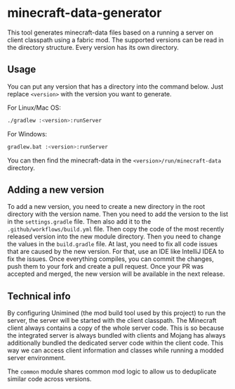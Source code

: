 # minecraft-data-generator

This tool generates minecraft-data files based on a running a server on client classpath using a fabric mod.
The supported versions can be read in the directory structure.
Every version has its own directory.

## Usage

You can put any version that has a directory into the command below.
Just replace `<version>` with the version you want to generate.

For Linux/Mac OS:

```bash
./gradlew :<version>:runServer
```

For Windows:

```bash
gradlew.bat :<version>:runServer
```

You can then find the minecraft-data in the `<version>/run/minecraft-data` directory.

## Adding a new version

To add a new version, you need to create a new directory in the root directory with the version name.
Then you need to add the version to the list in the `settings.gradle` file.
Then also add it to the `.github/workflows/build.yml` file.
Then copy the code of the most recently released version into the new module directory.
Then you need to change the values in the `build.gradle` file.
At last, you need to fix all code issues that are caused by the new version.
For that, use an IDE like IntelliJ IDEA to fix the issues.
Once everything compiles, you can commit the changes, push them to your fork and create a pull request.
Once your PR was accepted and merged, the new version will be available in the next release.

## Technical info

By configuring Unimined (the mod build tool used by this project) to run the server, the server will be started with the client classpath.
The Minecraft client always contains a copy of the whole server code.
This is so because the integrated server is always bundled with clients and Mojang has always additionally bundled the dedicated server code within the client code.
This way we can access client information and classes while running a modded server environment.

The `common` module shares common mod logic to allow us to deduplicate similar code across versions.
